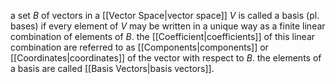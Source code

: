 a set $B$ of vectors in a [[Vector Space|vector space]] $V$ is called a basis (pl. bases) if every element of $V$ may be written in a unique way as a finite linear combination of elements of $B$. the [[Coefficient|coefficients]] of this linear combination are referred to as [[Components|components]] or [[Coordinates|coordinates]] of the vector with respect to $B$. the elements of a basis are called [[Basis Vectors|basis vectors]].